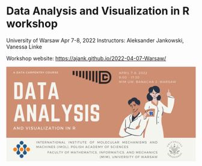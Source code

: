 # Data Analysis and Visualization in R workshop
University of Warsaw
Apr 7-8, 2022
Instructors: Aleksander Jankowski, Vanessa Linke

Workshop website: https://ajank.github.io/2022-04-07-Warsaw/

![Advertisement](fig/ad1.png)
